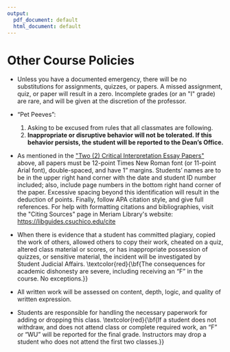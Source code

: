 ```yaml
---
output:
  pdf_document: default
  html_document: default
---
```

# Other Course Policies

- Unless you have a documented emergency, there will be no substitutions for assignments, quizzes, or papers. A missed assignment, quiz, or paper will result in a zero. Incomplete grades (or an "I" grade) are rare, and will be given at the discretion of the professor. 

- “Pet Peeves”:

    1. Asking to be excused from rules that all classmates are following.
    2. **Inappropriate or disruptive behavior will not be tolerated.  If this behavior persists, the student will be reported to the Dean’s Office.**
    
- As mentioned in the ["Two (2) Critical Interpretation Essay Papers"](#writing_assignments) above, all papers must be 12-point Times New Roman font (or 11-point Arial font), double-spaced, and have 1” margins. Students’ names are to be in the upper right hand corner with the date and student ID number included; also, include page numbers in the bottom right hand corner of the paper. Excessive spacing beyond this identification will result in the deduction of points.  Finally, follow APA citation style, and give full references. For help with formatting citations and bibliographies, visit the "Citing Sources" page in Meriam Library's website: https://libguides.csuchico.edu/cite

-	When there is evidence that a student has committed plagiary, copied the work of others, allowed others to copy their work, cheated on a quiz, altered class material or scores, or has inappropriate possession of quizzes, or sensitive material, the incident will be investigated by Student Judicial Affairs. \textcolor{red}{\bf{The consequences for academic dishonesty are severe, including receiving an “F” in the course. No exceptions.}}

-	All written work will be assessed on content, depth, logic, and quality of written expression.

- Students are responsible for handling the necessary paperwork for adding or dropping this class. \textcolor{red}{\bf{If a student does not withdraw, and does not attend class or complete required work, an “F” or “WU” will be reported for the final grade. Instructors may drop a student who does not attend the first two classes.}}

